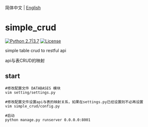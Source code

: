 简体中文 | [English](./README.en.md)

# simple_crud

[![Python 2.7|3.7](https://img.shields.io/badge/python-2.7%7C3.7-blue.svg)](https://github.com/zouzhicun/simple_crud) 
[![License](https://img.shields.io/badge/license-MIT-green.svg)](https://github.com/zouzhicun/simple_crud/blob/master/LICENSE) 


simple table crud to restful api

api与表CRUD的映射


start
--------------
```shell
#修改配置文件 DATABASES 模块
vim setting/settings.py

#修改配置文件设置api与表的映射关系，如果在settings.py已经设置则不必再设置
vim simple_crud/config.py 

#启动
python manage.py runserver 0.0.0.0:8001
```

